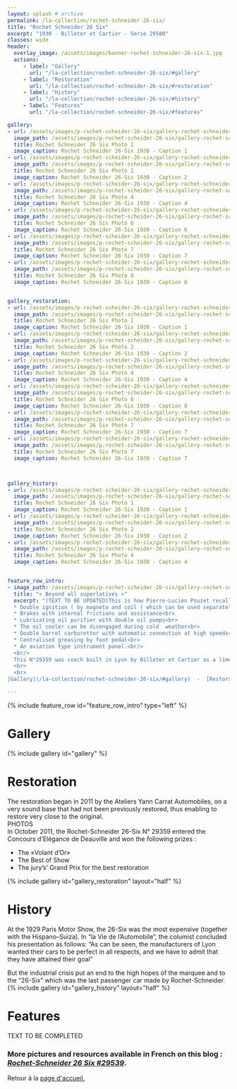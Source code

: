 ```yaml
---
layout: splash # archive
permalink: /la-collection/rochet-schneider-26-six/
title: "Rochet Schneider 26 Six"
excerpt: "1930 - Billeter et Cartier - Serie 29500"
classes: wide
header:
  overlay_image: /assets/images/banner-rochet-schneider-26-six-1.jpg
  actions:
     - label: "Gallery"
       url: "/la-collection/rochet-schneider-26-six/#gallery"
     - label: "Restoration"
       url: "/la-collection/rochet-schneider-26-six/#restoration"
     - label: "History"
       url: "/la-collection/rochet-schneider-26-six/#history"
     - label: "Features"
       url: "/la-collection/rochet-schneider-26-six/#features"

gallery:
- url: /assets/images/p-rochet-scheider-26-six/gallery-rochet-schneider-26-six-1.jpg
  image_path: /assets/images/p-rochet-scheider-26-six/gallery-rochet-schneider-26-six-1-thumb.jpg
  title: Rochet Schneider 26 Six Photo 1
  image_caption: Rochet Schneider 26-Six 1930 - Caption 1
- url: /assets/images/p-rochet-scheider-26-six/gallery-rochet-schneider-26-six-2.jpg
  image_path: /assets/images/p-rochet-scheider-26-six/gallery-rochet-schneider-26-six-2-thumb.jpg
  title: Rochet Schneider 26 Six Photo 2
  image_caption: Rochet Schneider 26-Six 1930 - Caption 2
- url: /assets/images/p-rochet-scheider-26-six/gallery-rochet-schneider-26-six-4.jpg
  image_path: /assets/images/p-rochet-scheider-26-six/gallery-rochet-schneider-26-six-4-thumb.jpg
  title: Rochet Schneider 26 Six Photo 4
  image_caption: Rochet Schneider 26-Six 1930 - Caption 4
- url: /assets/images/p-rochet-scheider-26-six/gallery-rochet-schneider-26-six-6.jpg
  image_path: /assets/images/p-rochet-scheider-26-six/gallery-rochet-schneider-26-six-6-thumb.jpg
  title: Rochet Schneider 26 Six Photo 6
  image_caption: Rochet Schneider 26-Six 1930 - Caption 6
- url: /assets/images/p-rochet-scheider-26-six/gallery-rochet-schneider-26-six-7.jpg
  image_path: /assets/images/p-rochet-scheider-26-six/gallery-rochet-schneider-26-six-7-thumb.jpg
  title: Rochet Schneider 26 Six Photo 7
  image_caption: Rochet Schneider 26-Six 1930 - Caption 7
- url: /assets/images/p-rochet-scheider-26-six/gallery-rochet-schneider-26-six-8.jpg
  image_path: /assets/images/p-rochet-scheider-26-six/gallery-rochet-schneider-26-six-8-thumb.jpg
  title: Rochet Schneider 26 Six Photo 8
  image_caption: Rochet Schneider 26-Six 1930 - Caption 8


gallery_restoration:
- url: /assets/images/p-rochet-scheider-26-six/gallery-rochet-schneider-26-six-1.jpg
  image_path: /assets/images/p-rochet-scheider-26-six/gallery-rochet-schneider-26-six-1-thumb.jpg
  title: Rochet Schneider 26 Six Photo 1
  image_caption: Rochet Schneider 26-Six 1930 - Caption 1
- url: /assets/images/p-rochet-scheider-26-six/gallery-rochet-schneider-26-six-2.jpg
  image_path: /assets/images/p-rochet-scheider-26-six/gallery-rochet-schneider-26-six-2-thumb.jpg
  title: Rochet Schneider 26 Six Photo 2
  image_caption: Rochet Schneider 26-Six 1930 - Caption 2
- url: /assets/images/p-rochet-scheider-26-six/gallery-rochet-schneider-26-six-4.jpg
  image_path: /assets/images/p-rochet-scheider-26-six/gallery-rochet-schneider-26-six-4-thumb.jpg
  title: Rochet Schneider 26 Six Photo 4
  image_caption: Rochet Schneider 26-Six 1930 - Caption 4
- url: /assets/images/p-rochet-scheider-26-six/gallery-rochet-schneider-26-six-8.jpg
  image_path: /assets/images/p-rochet-scheider-26-six/gallery-rochet-schneider-26-six-8-thumb.jpg
  title: Rochet Schneider 26 Six Photo 8
  image_caption: Rochet Schneider 26-Six 1930 - Caption 8
- url: /assets/images/p-rochet-scheider-26-six/gallery-rochet-schneider-26-six-7.jpg
  image_path: /assets/images/p-rochet-scheider-26-six/gallery-rochet-schneider-26-six-7-thumb.jpg
  title: Rochet Schneider 26 Six Photo 7
  image_caption: Rochet Schneider 26-Six 1930 - Caption 7
- url: /assets/images/p-rochet-scheider-26-six/gallery-rochet-schneider-26-six-7.jpg
  image_path: /assets/images/p-rochet-scheider-26-six/gallery-rochet-schneider-26-six-7-thumb.jpg
  title: Rochet Schneider 26 Six Photo 7
  image_caption: Rochet Schneider 26-Six 1930 - Caption 7



gallery_history:
- url: /assets/images/p-rochet-scheider-26-six/gallery-rochet-schneider-26-six-5.jpg
  image_path: /assets/images/p-rochet-scheider-26-six/gallery-rochet-schneider-26-six-1-thumb.jpg
  title: Rochet Schneider 26 Six Photo 1
  image_caption: Rochet Schneider 26-Six 1930 - Caption 1
- url: /assets/images/p-rochet-scheider-26-six/gallery-rochet-schneider-26-six-3.jpg
  image_path: /assets/images/p-rochet-scheider-26-six/gallery-rochet-schneider-26-six-2-thumb.jpg
  title: Rochet Schneider 26 Six Photo 2
  image_caption: Rochet Schneider 26-Six 1930 - Caption 2
- url: /assets/images/p-rochet-scheider-26-six/gallery-rochet-schneider-26-six-4.jpg
  image_path: /assets/images/p-rochet-scheider-26-six/gallery-rochet-schneider-26-six-4-thumb.jpg
  title: Rochet Schneider 26 Six Photo 4
  image_caption: Rochet Schneider 26-Six 1930 - Caption 4


feature_row_intro:
- image_path: /assets/images/p-rochet-scheider-26-six/gallery-rochet-schneider-26-six-0bis.jpg
  title: "« Beyond all superlatives »"
  excerpt: "(TEXT TO BE UPDATED)This is how Pierre-Lucien Pouzet recalls the R-S 26-Six in his book : « Rochet-Schneider un Grand Constructeur d’Automobiles à Lyon », and this is not surprising :<br>
  * Double ignition ( by magneto and coil ) which can be used separately or simultaneously<br>
  * Brakes with internal frictions and assistance<br>
  * Lubricating oil purifier with double oil pumps<br>
  * The oil cooler can be disengaged during cold  weather<br>
  * Double barrel carburettor with automatic connection at high speeds<br>
  * Centralised greasing by foot pedal<br>
  * An aviation type instrument panel.<br/>
  <br/>      
  This N°29359 was coach built in Lyon by Billeter et Cartier as a limousine, with separation, on a lengthened chassis.
  <br>
  <br>
[Gallery](/la-collection/rochet-schneider-26-six/#gallery)  -  [Restoration](/la-collection/rochet-schneider-26-six/#restoration)  -  [History](/la-collection/rochet-schneider-26-six/#history)  -  [Features](/la-collection/rochet-schneider-26-six/#features)<br>"

---
```

{% include feature_row id="feature_row_intro" type="left" %}

# Gallery
{% include gallery id="gallery" %}

# Restoration
The restoration began in 2011 by the Ateliers Yann Carrat Automobiles, on a very sound base that had not been previously restored, thus enabling to restore very close to the original.</br>
PHOTOS
</br>
In October 2011, the Rochet-Schneider 26-Six N° 29359 entered the Concours d’Elégance de Deauville and won the following prizes :
* The «Volant d’Or»
* The Best of Show
* The jury’s’ Grand Prix for the best restoration

{% include gallery id="gallery_restoration" layout="half" %}

# History
At the 1929 Paris Motor Show, the 26-Six was the most expensive (together with the Hispano–Suiza). In “la Vie de l’Automobile”, the columist concluded his presentation as follows: “As can be seen, the manufacturers of Lyon wanted their cars to be perfect in all respects, and we have to admit that they have attained their goal”

But the industrial crisis put an end to the high hopes of the marquee and to the “26-Six” which was the last passenger car made by Rochet-Schneider.
{% include gallery id="gallery_history" layout="half" %}

# Features
TEXT TO BE COMPLETED

### More pictures and resources available in French on this blog : [*Rochet-Schneider 26 Six #29539*](https://rochetschneider26six.blogspot.com/).

Retour à la [page d'accueil.](/)
